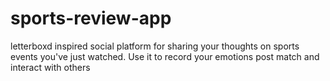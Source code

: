 # sports-review-app
letterboxd inspired social platform for sharing your thoughts on sports events you've just watched. Use it to record your emotions post match and interact with others
